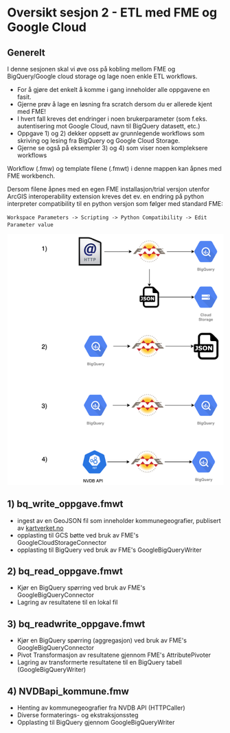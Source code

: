 # Oversikt sesjon 2 - ETL med FME og Google Cloud

## Generelt
I denne sesjonen skal vi øve oss på kobling mellom FME og BigQuery/Google cloud storage og lage noen enkle ETL workflows. 
- For å gjøre det enkelt å komme i gang inneholder alle oppgavene en fasit. 
- Gjerne prøv å lage en løsning fra scratch dersom du er allerede kjent med FME!
- I hvert fall kreves det endringer i noen brukerparameter (som f.eks. autentisering mot Google Cloud, navn til BigQuery datasett, etc.)
- Oppgave 1) og 2) dekker oppsett av grunnlegende workflows som skriving og lesing fra BigQuery og Google Cloud Storage.
- Gjerne se også på eksempler 3) og 4) som viser noen kompleksere workflows

Workflow (.fmw) og template filene (.fmwt) i denne mappen kan åpnes med FME workbench.

Dersom filene åpnes med en egen FME installasjon/trial versjon utenfor ArcGIS interoperability extension kreves det ev. en endring på python interpreter compatibility til en python versjon som følger med standard FME:

`Workspace Parameters -> Scripting -> Python Compatibility -> Edit Parameter value`


![Workflows](FME.png)

## 1) bq_write_oppgave.fmwt
- ingest av en GeoJSON fil som inneholder kommunegeografier, publisert av [kartverket.no](https://github.com/smistad/konverter-norgeskart-projeksjon/releases/download/v2020/kommuner_komprimert.json)
- opplasting til GCS bøtte ved bruk av FME's GoogleCloudStorageConnector 
- opplasting til BigQuery ved bruk av FME's GoogleBigQueryWriter 

## 2) bq_read_oppgave.fmwt
- Kjør en BigQuery spørring ved bruk av FME's GoogleBigQueryConnector
- Lagring av resultatene til en lokal fil

## 3) bq_readwrite_oppgave.fmwt
- Kjør en BigQuery spørring (aggregasjon) ved bruk av FME's GoogleBigQueryConnector
- Pivot Transformasjon av resultatene gjennom FME's AttributePivoter
- Lagring av transformerte resultatene til en BigQuery tabell (GoogleBigQueryWriter)

## 4) NVDBapi_kommune.fmw
- Henting av kommunegeografier fra NVDB API (HTTPCaller)
- Diverse formaterings- og ekstraksjonssteg
- Opplasting til BigQuery gjennom GoogleBigQueryWriter
